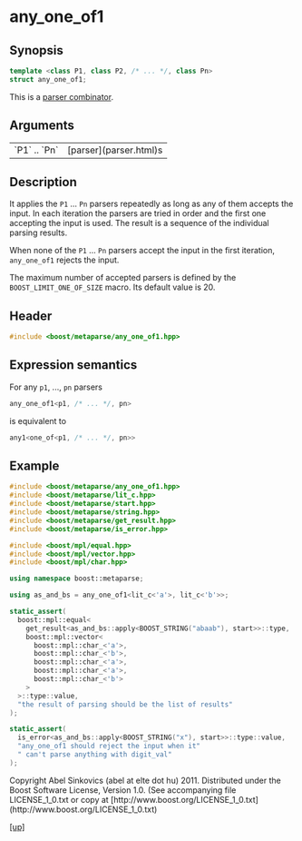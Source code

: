 # any_one_of1

## Synopsis

```cpp
template <class P1, class P2, /* ... */, class Pn>
struct any_one_of1;
```

This is a [parser combinator](parser_combinator.html).

## Arguments

<table cellpadding='0' cellspacing='0'>
  <tr>
    <td>`P1` .. `Pn`</td>
    <td>[parser](parser.html)s</td>
  </tr>
</table>

## Description

It applies the `P1` ... `Pn` parsers repeatedly as long as any of them accepts
the input. In each iteration the parsers are tried in order and the first one
accepting the input is used. The result is a sequence of the individual parsing
results.

When none of the `P1` ... `Pn` parsers accept the input in the first iteration,
`any_one_of1` rejects the input.

The maximum number of accepted parsers is defined by the
`BOOST_LIMIT_ONE_OF_SIZE` macro. Its default value is 20.

## Header

```cpp
#include <boost/metaparse/any_one_of1.hpp>
```

## Expression semantics

For any `p1`, ..., `pn` parsers

```cpp
any_one_of1<p1, /* ... */, pn>
```

is equivalent to

```cpp
any1<one_of<p1, /* ... */, pn>>
```

## Example

```cpp
#include <boost/metaparse/any_one_of1.hpp>
#include <boost/metaparse/lit_c.hpp>
#include <boost/metaparse/start.hpp>
#include <boost/metaparse/string.hpp>
#include <boost/metaparse/get_result.hpp>
#include <boost/metaparse/is_error.hpp>

#include <boost/mpl/equal.hpp>
#include <boost/mpl/vector.hpp>
#include <boost/mpl/char.hpp>

using namespace boost::metaparse;

using as_and_bs = any_one_of1<lit_c<'a'>, lit_c<'b'>>;

static_assert(
  boost::mpl::equal<
    get_result<as_and_bs::apply<BOOST_STRING("abaab"), start>>::type,
    boost::mpl::vector<
      boost::mpl::char_<'a'>,
      boost::mpl::char_<'b'>,
      boost::mpl::char_<'a'>,
      boost::mpl::char_<'a'>,
      boost::mpl::char_<'b'>
    >
  >::type::value,
  "the result of parsing should be the list of results"
);

static_assert(
  is_error<as_and_bs::apply<BOOST_STRING("x"), start>>::type::value,
  "any_one_of1 should reject the input when it"
  " can't parse anything with digit_val"
);
```

<p class="copyright">
Copyright Abel Sinkovics (abel at elte dot hu) 2011.
Distributed under the Boost Software License, Version 1.0.
(See accompanying file LICENSE_1_0.txt or copy at
[http://www.boost.org/LICENSE_1_0.txt](http://www.boost.org/LICENSE_1_0.txt)
</p>

[[up]](reference.html)


